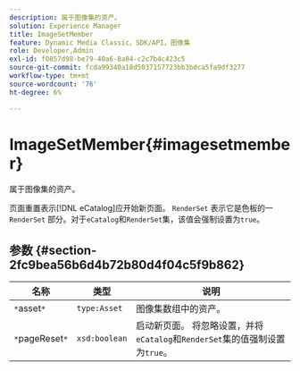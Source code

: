 ```yaml
---
description: 属于图像集的资产。
solution: Experience Manager
title: ImageSetMember
feature: Dynamic Media Classic，SDK/API，图像集
role: Developer,Admin
exl-id: f0857d98-be79-40a6-8a84-c2c7b4c423c5
source-git-commit: fcda99340a18d5037157723bb3bdca5fa9df3277
workflow-type: tm+mt
source-wordcount: '76'
ht-degree: 6%

---
```


# ImageSetMember{#imagesetmember}

属于图像集的资产。

页面重置表示[!DNL eCatalog]应开始新页面。 `RenderSet` 表示它是色板的一 `RenderSet` 部分。对于`eCatalog`和`RenderSet`集，该值会强制设置为`true`。

## 参数 {#section-2fc9bea56b6d4b72b80d4f04c5f9b862}

| 名称 | 类型 | 说明 |
|---|---|---|
| `*`asset`*` | `type:Asset` | 图像集数组中的资产。 |
| `*`pageReset`*` | `xsd:boolean` | 启动新页面。 将忽略设置，并将`eCatalog`和`RenderSet`集的值强制设置为`true`。 |
